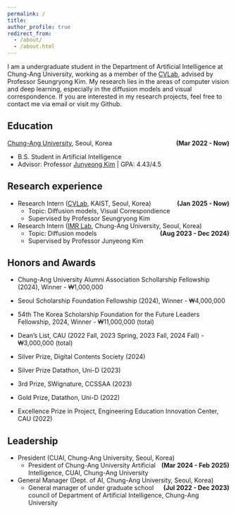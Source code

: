 ```yaml
---
permalink: /
title: 
author_profile: true
redirect_from: 
  - /about/
  - /about.html
---
```

I am a undergraduate student in the Department of Artificial Intelligence at Chung-Ang University, working as a member of the [CVLab](https://cvlab.kaist.ac.kr/home), advised by Professor Seungryong Kim. My research lies in the areas of computer vision and deep learning, especially in the diffusion models and visual correspondence. If you are interested in my research projects, feel free to contact me via email or visit my Github.


## Education
[Chung-Ang University](https://neweng.cau.ac.kr/index.do), Seoul, Korea <span style="float: right; font-weight: bold;">(Mar 2022 - Now)</span>
- B.S. Student in Artificial Intelligence
- Advisor: Professor [Junyeong Kim](https://scholar.google.com/citations?user=pAww37cAAAAJ) \| GPA: 4.43/4.5


## Research experience
- Research Intern ([CVLab](https://cvlab.kaist.ac.kr/home), KAIST, Seoul, Korea) <span style="float: right; font-weight: bold;">(Jan 2025 - Now)</span>
  - Topic: Diffusion models, Visual Correspondience
  - Supervised by Professor Seungryong Kim
- Research Intern ([IMR Lab](https://sites.google.com/view/imr-lab), Chung-Ang University, Seoul, Korea) <span style="float: right; font-weight: bold;">(Aug 2023 - Dec 2024)</span>
  - Topic: Diffusion models
  - Supervised by Professor Junyeong Kim


## Honors and Awards
- Chung-Ang University Alumni Association Schollarship Fellowship (2024), Winner - ₩1,000,000
- Seoul Scholarship Foundation Fellowship (2024), Winner - ₩4,000,000
- 54th The Korea Scholarship Foundation for the Future Leaders Fellowship, 2024, Winner - ₩11,000,000 (total)
- Dean’s List, CAU (2022 Fall, 2023 Spring, 2023 Fall, 2024 Fall) - ₩3,000,000 (total)

- Silver Prize, Digital Contents Society (2024)
- Silver Prize Datathon, Uni-D (2023)
- 3rd Prize, SWignature, CCSSAA (2023)
- Gold Prize, Datathon, Uni-D (2022)
- Excellence Prize in Project, Engineering Education Innovation Center, CAU (2022)


## Leadership
- President (CUAI, Chung-Ang University, Seoul, Korea) <span style="float: right; font-weight: bold;">(Mar 2024 - Feb 2025)</span>
  - President of Chung-Ang University Artificial Intelligence, CUAI, Chung-Ang University
- General Manager (Dept. of AI, Chung-Ang University, Seoul, Korea) <span style="float: right; font-weight: bold;">(Jul 2022 - Dec 2023)</span>
  - General manager of under graduate school council of Department of Artificial Intelligence, Chung-Ang University
